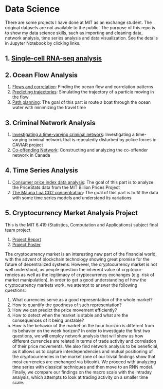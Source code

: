 # Data Science
There are some projects I have done at MIT as an exchange student. The original datasets are not available to the public. The purpose of this repo is to show my data science skills, such as importing and cleaning data, network analysis, time series analysis and data visualization. 
See the details in Jupyter Notebook by clicking links.

## 1. [Single-cell RNA-seq analysis](https://github.com/yuhaochen1997/Data-Science/blob/master/Single-cell%20RNA-seq%20analysis.ipynb)


## 2. Ocean Flow Analysis
1. [Flows and correlation](Ocean_Flow/Ocean_Flow_1.ipynb): Finding the ocean flow and correlation patterns
2. [Predicting trajectories](Ocean_Flow/Ocean_Flow_2.ipynb): Simulating the trajectory of a particle moving in the flow
3. [Path planning](Ocean_Flow/Ocean_Flow_3.ipynb): The goal of this part is route a boat through the ocean water  with minimizing the travel time

## 3. Criminal Network Analysis
1. [Investigating a time-varying criminal network](Criminal_Network_Analysis/Criminal_Network_Analysis_1.ipynb): Investigating a time-varying criminal network that is repeatedly disturbed by police forces in CAVIAR project
2. [Co-offending Network](Criminal_Network_Analysis/Criminal_Network_Analysis_2.ipynb): Constructing and analyzing the co-offender network in Canada

## 4. Time Series Analysis
1. [Consumer price index data analysis](Time_Series/Time_Series_1.ipynb): The goal of this part is to analyze the PriceStats data from the MIT Billion Prices Project
2. [The Mauna Loa CO2 concentration](Time_Series/Time_Series_2.ipynb): The goal of this part is to fit the data with some time series models and understand its variations
      
## 5. Cryptocurrency Market Analysis Project
This is the MIT 6.419 (Statistics, Computation and Applications) subject final team project.
1. [Project Report](Cryptocurrency_Market_Analysis_Project/6.419_Project_Cryptocurrency_Market_Analysis.pdf)
2. [Project Poster](Cryptocurrency_Market_Analysis_Project/6.419_Project_Poster.pdf)

The cryptocurrency market is an interesting new part of the financial world, with the advent of blockchain technology showing great promise for the future of decentralized systems. However, the cryptocurrency market is not well understood, as people question the inherent value of cryptocur- rencies as well as the legitimacy of cryptocurrency exchanges (e.g. risk of market manipulation). In order to get a good understanding of how the cryptocurrency markets work, we attempt to answer the following questions:
1. What currencies serve as a good representation of the whole market?
2. How to quantify the goodness of such representation?
3. How we can predict the price movement efficiently?
4. How to detect when the market is stable and what are the consequences of it being unstable?
5. How is the behavior of the market on the hour horizon is different from its behavior on the week horizon?
In order to investigate the first two questions, we will employ network analysis that will show us how different currencies are related in terms of trade activity and correlation of their price movements. We also find network analysis to be beneficial, as it allows us to capture interdependencies and mutual positioning of the cryptocurrencies in the market (one of our trivial findings show that most currencies are exchanged via bitcoin). We proceed with analyzing time series with classical techniques and then move to an RNN model. Finally, we compare our findings on the macro scale with the intraday analysis, which attempts to look at trading activity on a smaller time scale.
      
